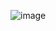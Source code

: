 ![image](https://github.com/nvmarzakov/SoftUni-HTML-and-CSS/assets/114495254/5629aac3-a666-4ccc-9b7e-74774bb2fbfa)
